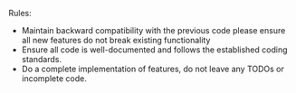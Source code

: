 Rules:

- Maintain backward compatibility with the previous code please ensure all new features do not break existing functionality
- Ensure all code is well-documented and follows the established coding standards.
- Do a complete implementation of features, do not leave any TODOs or incomplete code.
